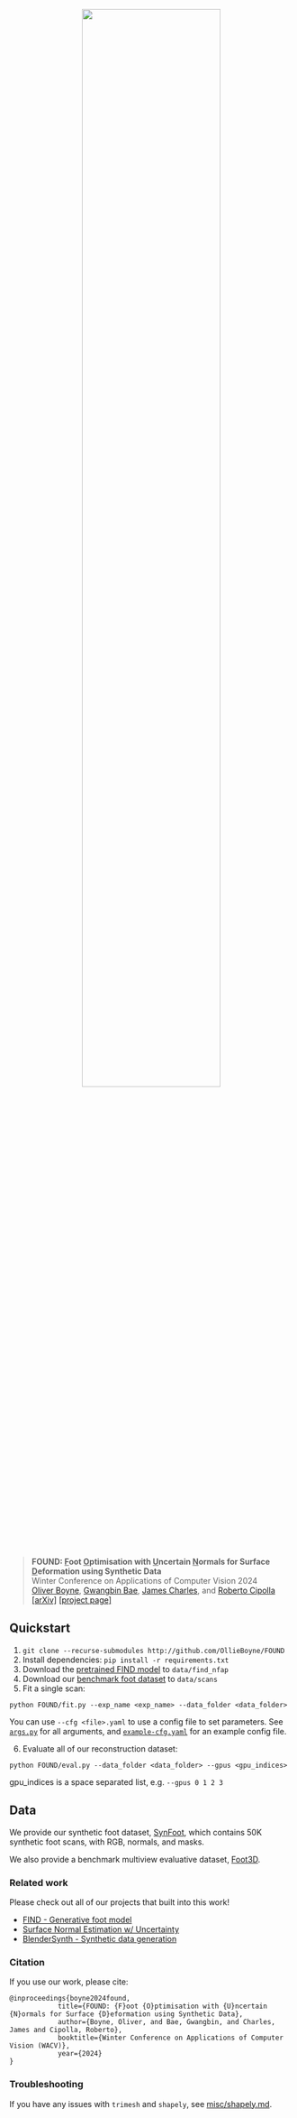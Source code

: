 <p align="center">
  <a href="http://ollieboyne.github.io/FOUND">
        <img width=70% src="https://ollieboyne.github.io/FOUND/images/logos/found_v1.png">
  </a>
</p>

> **FOUND: <ins>F</ins>oot <ins>O</ins>ptimisation with <ins>U</ins>ncertain <ins>N</ins>ormals for Surface <ins>D</ins>eformation using Synthetic Data**  \
> Winter Conference on Applications of Computer Vision 2024 \
> [Oliver Boyne](https://ollieboyne.github.io), [Gwangbin Bae](https://www.baegwangbin.com/), [James Charles](http://www.jjcvision.com), and [Roberto Cipolla](https://mi.eng.cam.ac.uk/~cipolla/) \
> [[arXiv]](https://arxiv.org/abs/2310.18279) [[project page]](https://ollieboyne.github.io/FOUND/)


## Quickstart

1) `git clone --recurse-submodules http://github.com/OllieBoyne/FOUND`
2) Install dependencies: `pip install -r requirements.txt`
3) Download the [pretrained FIND model](https://drive.google.com/drive/folders/1XWmEVo3AdnhJU2fs6igls-emp93beQpm?usp=share_link) to `data/find_nfap`
4) Download our [benchmark foot dataset](https://github.com/OllieBoyne/Foot3D) to `data/scans`
5) Fit a single scan:

```
python FOUND/fit.py --exp_name <exp_name> --data_folder <data_folder>
```

You can use `--cfg <file>.yaml` to use a config file to set parameters. See [`args.py`](utils/args.py) for all arguments, and [`example-cfg.yaml`](example-cfg.yaml) for an example config file.

6) Evaluate all of our reconstruction dataset:

```
python FOUND/eval.py --data_folder <data_folder> --gpus <gpu_indices>
```

gpu_indices is a space separated list, e.g. `--gpus 0 1 2 3`


## Data

We provide our synthetic foot dataset, [SynFoot](https://github.com/OllieBoyne/SynFoot), which contains 50K synthetic foot scans, with RGB, normals, and masks.

We also provide a benchmark multiview evaluative dataset, [Foot3D](https://github.com/OllieBoyne/Foot3D).


### Related work

Please check out all of our projects that built into this work!

- [FIND - Generative foot model](https://ollieboyne.github.io/FIND)
- [Surface Normal Estimation w/ Uncertainty](https://github.com/baegwangbin/surface_normal_uncertainty)
- [BlenderSynth - Synthetic data generation](https://ollieboyne.github.io/BlenderSynth)


### Citation

If you use our work, please cite:

```
@inproceedings{boyne2024found,
            title={FOUND: {F}oot {O}ptimisation with {U}ncertain {N}ormals for Surface {D}eformation using Synthetic Data},
            author={Boyne, Oliver, and Bae, Gwangbin, and Charles, James and Cipolla, Roberto},
            booktitle={Winter Conference on Applications of Computer Vision (WACV)},
            year={2024}
}
```


### Troubleshooting

If you have any issues with `trimesh` and `shapely`, see [misc/shapely.md](misc/shapely.md).